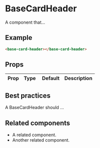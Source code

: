 # BaseCardHeader

A component that...

## Example

```html
<base-card-header></base-card-header>
```

## Props

Prop | Type | Default | Description
--- | --- | --- | ---

## Best practices

A BaseCardHeader should ...

## Related components

- A related component.
- Another related component.
